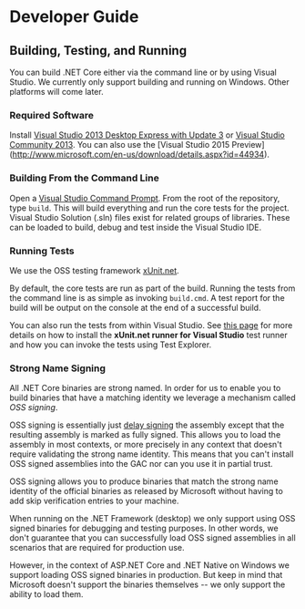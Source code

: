 # Developer Guide

## Building, Testing, and Running

You can build .NET Core either via the command line or by using Visual Studio.
We currently only support building and running on Windows. Other platforms will
come later.

### Required Software

Install [Visual Studio 2013 Desktop Express with Update 3](http://www.microsoft.com/en-us/download/details.aspx?id=43733) 
or [Visual Studio Community 2013](http://go.microsoft.com/fwlink/?LinkId=517284).  You can also use the [Visual Studio 2015 Preview] (http://www.microsoft.com/en-us/download/details.aspx?id=44934).

### Building From the Command Line

Open a [Visual Studio Command Prompt](http://msdn.microsoft.com/en-us/library/ms229859(v=vs.110).aspx). 
From the root of the repository, type `build`. This will build everything and run
the core tests for the project. Visual Studio Solution (.sln) files exist for
related groups of libraries. These can be loaded to build, debug and test inside
the Visual Studio IDE.

### Running Tests

We use the OSS testing framework [xUnit.net][xunit].

By default, the core tests are run as part of the build. Running the tests from
the command line is as simple as invoking `build.cmd`. A test report for the
build will be output on the console at the end of a successful build.

You can also run the tests from within Visual Studio. See [this page][xunit-runner] 
for more details on how to install the **xUnit.net runner for Visual
Studio** test runner and how you can invoke the tests using Test Explorer.

[xunit]: http://xunit.github.io/
[xunit-runner]: https://xunit.codeplex.com/wikipage?title=HowToUseVs2012

### Strong Name Signing

All .NET Core binaries are strong named. In order for us to enable you to build
binaries that have a matching identity we leverage a mechanism called *OSS
signing*.

OSS signing is essentially just [delay signing][delay-signing] the assembly
except that the resulting assembly is marked as fully signed. This allows you to
load the assembly in most contexts, or more precisely in any context that
doesn't require validating the strong name identity. This means that you can't
install OSS signed assemblies into the GAC nor can you use it in partial trust.

OSS signing allows you to produce binaries that match the strong name identity
of the official binaries as released by Microsoft without having to add skip
verification entries to your machine.

When running on the .NET Framework (desktop) we only support using OSS signed
binaries for debugging and testing purposes. In other words, we don't guarantee
that you can successfully load OSS signed assemblies in all scenarios that are
required for production use.

However, in the context of ASP.NET Core and .NET Native on Windows we support
loading OSS signed binaries in production. But keep in mind that Microsoft
doesn't support the binaries themselves -- we only support the ability to load
them.

[delay-signing]: http://msdn.microsoft.com/en-us/library/t07a3dye.aspx
